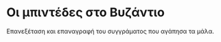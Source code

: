 Οι μπιντέδες στο Βυζάντιο
=========================

Επανεξέταση και επαναγραφή του συγγράματος που αγάπησα τα μάλα. 
